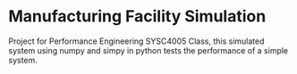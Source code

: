 # Manufacturing Facility Simulation
Project for Performance Engineering SYSC4005 Class, this simulated system using numpy and simpy in python tests the performance of a simple system. 
